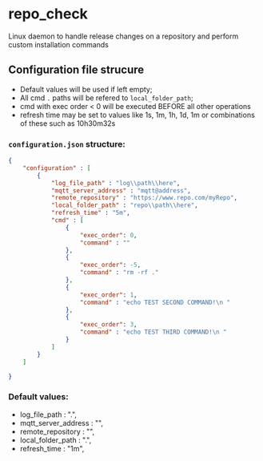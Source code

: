 # repo_check
Linux daemon to handle release changes on a repository and perform custom installation commands

## Configuration file strucure

- Default values will be used if left empty;
- All cmd `.` paths will be refered to `local_folder_path`;
- cmd with exec order < 0 will be executed BEFORE all other operations 
- refresh time may be set to values like 1s, 1m, 1h, 1d, 1m or combinations of these such as 10h30m32s

### `configuration.json` structure:
```json
{
    "configuration" : [
        {
            "log_file_path" : "log\\path\\here",
            "mqtt_server_address" : "mqtt@address",
            "remote_repository" : "https://www.repo.com/myRepo",
            "local_folder_path" : "repo\\path\\here",
            "refresh_time" : "5m",
            "cmd" : [
                {
                    "exec_order": 0,
                    "command" : ""
                },
                {
                    "exec_order": -5,
                    "command" : "rm -rf ."
                },
                {
                    "exec_order": 1,
                    "command" : "echo TEST SECOND COMMAND!\n "
                },
                {
                    "exec_order": 3,
                    "command" : "echo TEST THIRD COMMAND!\n "
                }
            ]
        }
    ]

}
``` 
### Default values:
- log_file_path : ".",
- mqtt_server_address : "",
- remote_repository : "",
- local_folder_path : ".",
- refresh_time : "1m",
